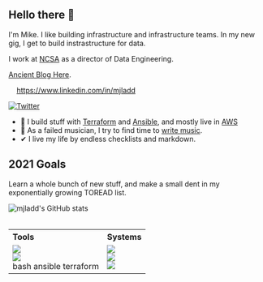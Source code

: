 ## Hello there 👋

I'm Mike. I like building infrastructure and infrastructure teams. In my new gig, I get to
build instrastructure for data.

I work at [NCSA](https://www.ncsasports.org/) as a director of Data Engineering.  

[Ancient Blog Here](https://mjladd.com).

<img src="https://raw.githubusercontent.com/FortAwesome/Font-Awesome/master/svgs/brands/linkedin.svg" height="12" /> <a href="https://www.linkedin.com/in/mjladd">https://www.linkedin.com/in/mjladd</a><br>

<a href="https://twitter.com/mjladd"><img src="https://img.shields.io/twitter/url?url=https%3A%2F%2Ftwitter.com%2Fmjladd%2F" alt="Twitter"></a>

- 🔭 I build stuff with [Terraform](https://github.com/hashicorp/terraform) and [Ansible](https://github.com/ansible/ansible), and mostly live in [AWS](https://aws.amazoncom)
- 🎸 As a failed musician, I try to find time to [write music](https://soundcloud.com/mjladd).
- ✔ I live my life by endless checklists and markdown. 

## 2021 Goals

Learn a whole bunch of new stuff, and make a small dent in my exponentially growing TOREAD list. 

<div align="left">
    <img src="https://github-readme-stats.vercel.app/api?username=mjladd&count_private=true&bg_color=90,667eea,764ba2&title_color=fff&text_color=fff"
       alt="mjladd's GitHub stats"
    />
</div>

<table>
  <br>
  <tr></tr>
  <tr>
    <th align="left">Tools</th>
    <th align="left">Systems</th>
  </tr>
  <tr>
    <td valign="top">
      <img src="https://img.shields.io/badge/Homebrew-434a54?logo=homebrew&style=flat-square&logoColor=FFFFFF" /><br>
      <img src="https://img.shields.io/badge/Git-434a54?logo=git&style=flat-square&logoColor=FFFFFF" /><br>
      bash
      ansible
      terraform
    </td>
    <td valign="top">
      <img src="https://img.shields.io/badge/MacOS-434a54?logo=apple&style=flat-square&logoColor=FFFFFF" /><br>
      <img src="https://img.shields.io/badge/Linux-434a54?logo=linux&style=flat-square&logoColor=FFFFFF" /><br>
      <img src="https://img.shields.io/badge/AWS-434a54?logo=amazon+aws&style=flat-square&logoColor=FFFFFF" /><br>
    </td>
  </tr>
</table>